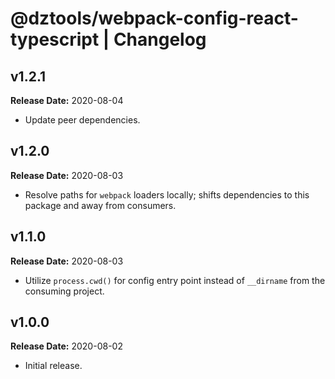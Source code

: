 # @dztools/webpack-config-react-typescript | Changelog

## v1.2.1

**Release Date:** 2020-08-04

* Update peer dependencies.

## v1.2.0

**Release Date:** 2020-08-03

* Resolve paths for `webpack` loaders locally; shifts dependencies to this package and away from consumers.

## v1.1.0

**Release Date:** 2020-08-03

* Utilize `process.cwd()` for config entry point instead of `__dirname` from the consuming project.

## v1.0.0

**Release Date:** 2020-08-02

* Initial release.
